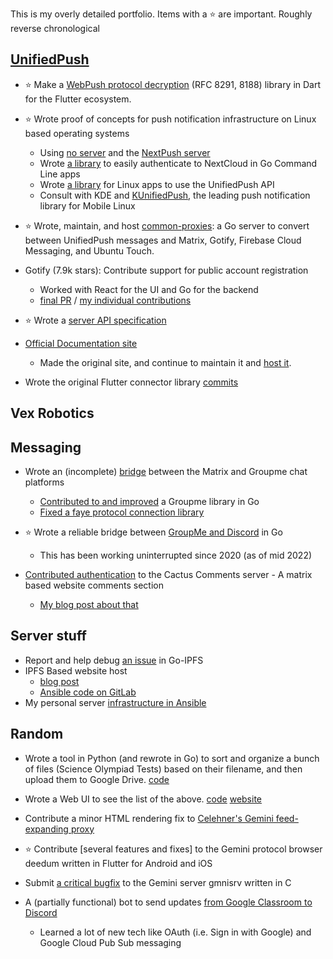 This is my overly detailed portfolio. Items with a ⭐ are important.
Roughly reverse chronological

## [UnifiedPush](https://unifiedpush.org)

- ⭐ Make a [WebPush protocol decryption](https://github.com/UnifiedPush/dart-webpush-encryption) (RFC 8291, 8188) library in Dart for the Flutter ecosystem.

- ⭐ Wrote proof of concepts for push notification infrastructure on Linux based operating systems
  - Using [no server](https://github.com/NoProvider2Push/dbus) and the [NextPush server](https://github.com/karmanyaahm/nextpush_dbus)
  - Wrote [a library](https://github.com/karmanyaahm/go_nextcloud_authv2) to easily authenticate to NextCloud in Go Command Line apps
  - Wrote [a library](https://github.com/UnifiedPush/go_dbus_connector) for Linux apps to use the UnifiedPush API
  - Consult with KDE and [KUnifiedPush](https://invent.kde.org/libraries/kunifiedpush/), the leading push notification library for Mobile Linux

- ⭐ Wrote, maintain, and host [common-proxies](https://github.com/UnifiedPush/common-proxies): a Go server to convert between UnifiedPush messages and Matrix, Gotify, Firebase Cloud Messaging, and Ubuntu Touch.

- Gotify (7.9k stars): Contribute support for public account registration
  - Worked with React for the UI and Go for the backend
  - [final PR](https://github.com/gotify/server/pull/394) / [my individual contributions](https://github.com/p1gp1g/server/pulls?q=is%3Apr+is%3Aclosed)
- ⭐ Wrote a [server API specification](https://github.com/UnifiedPush/specifications/pull/9)
- [Official Documentation site](https://github.com/UnifiedPush/documentation)
  - Made the original site, and continue to maintain it and [host it](#server-stuff).
- Wrote the original Flutter connector library [commits](https://github.com/UnifiedPush/flutter-connector/commits?author=karmanyaahm)

## Vex Robotics



## Messaging
- Wrote an (incomplete) [bridge](https://github.com/karmanyaahm/matrix-groupme-go) between the Matrix and Groupme chat platforms
  - [Contributed to and improved](https://github.com/densestvoid/groupme/pulls?q=is%3Apr+author%3Akarmanyaahm+) a Groupme library in Go
  - [Fixed a faye protocol connection library](https://github.com/autogrow/wray/pull/2)
- ⭐ Wrote a reliable bridge between [GroupMe and Discord](https://github.com/karmanyaahm/groupme_discord_bridge_v3) in Go
  - This has been working uninterrupted since 2020 (as of mid 2022)

- [Contributed authentication](https://gitlab.com/cactus-comments/cactus-appservice/-/merge_requests/3) to the Cactus Comments server - A matrix based website comments section
  - [My blog post about that](https://karmanyaah.malhotra.cc/tech/2021/06/website-things/)

## Server stuff

- Report and help debug [an issue](https://github.com/ipfs/kubo/issues/8293) in Go-IPFS 
- IPFS Based website host
  - [blog post](https://karmanyaah.malhotra.cc/tech/2021/07/ipfsifying-documentation/#host-setup)
  - [Ansible code on GitLab](https://gitlab.com/karmanyaahm/site-host-deployment)
- My personal server [infrastructure in Ansible](https://gitlab.com/karmanyaahm/infrastructure/-/tree/master/roles)

## Random

- Wrote a tool in Python (and rewrote in Go) to sort and organize a bunch of files (Science Olympiad Tests) based on their filename, and then upload them to Google Drive. [code](https://github.com/karmanyaahm/test_organization)
- Wrote a Web UI to see the list of the above. [code](https://github.com/karmanyaahm/scioly-test-frontend) [website](https://scioly.karmanyaah.malhotra.cc/)

- Contribute a minor HTML rendering fix to [Celehner's Gemini feed-expanding proxy](https://portal.mozz.us/gemini/celehner.com/proxy/)
- ⭐ Contribute [several features and fixes] to the Gemini protocol browser deedum written in Flutter for Android and iOS
- Submit [a critical bugfix](https://lists.sr.ht/~sircmpwn/gmni-devel/patches/23416) to the Gemini server gmnisrv written in C

- A (partially functional) bot to send updates [from Google Classroom to Discord](https://github.com/karmanyaahm/google_classroom_discord_feed)
  - Learned a lot of new tech like OAuth (i.e. Sign in with Google) and Google Cloud Pub Sub messaging
